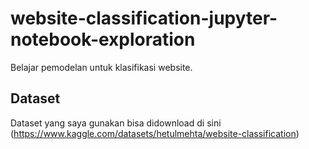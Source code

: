 # website-classification-jupyter-notebook-exploration
Belajar pemodelan untuk klasifikasi website.
## Dataset
Dataset yang saya gunakan bisa didownload di sini (https://www.kaggle.com/datasets/hetulmehta/website-classification)
